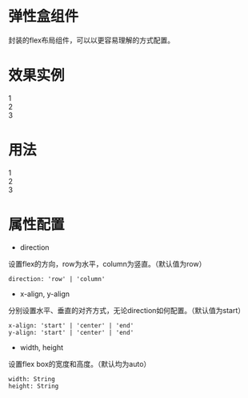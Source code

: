 # 弹性盒组件 <flex-box>

封装的flex布局组件，可以以更容易理解的方式配置。

# 效果实例

<flex-box v-pre direction="row" x-align="start" y-align="center" width="12em" height="4em">
<div>1</div>
<div>2</div>
<div>3</div>
</flex-box>

# 用法

  <flex-box v-pre direction="row" x-align="start" y-align="center" width="12em" height="4em">
    <div>1</div>
    <div>2</div>
    <div>3</div>
  </flex-box>

# 属性配置

- direction

设置flex的方向，row为水平，column为竖直。（默认值为row）

    direction: 'row' | 'column'
    
- x-align, y-align

分别设置水平、垂直的对齐方式，无论direction如何配置。（默认值为start）

    x-align: 'start' | 'center' | 'end'
    y-align: 'start' | 'center' | 'end'
    
- width, height

设置flex box的宽度和高度。（默认均为auto）

    width: String
    height: String
